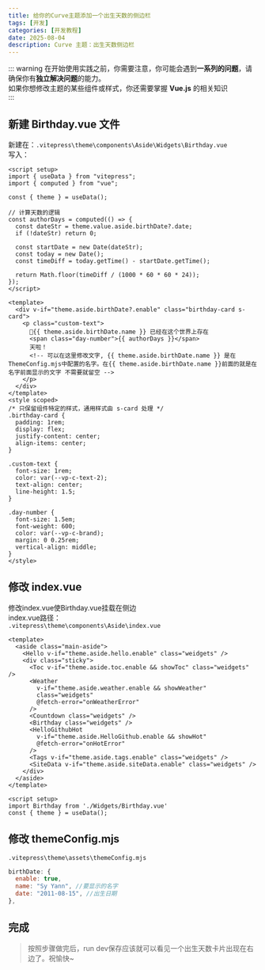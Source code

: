 ```yaml
---
title: 给你的Curve主题添加一个出生天数的侧边栏
tags: [开发]
categories: [开发教程]
date: 2025-08-04
description: Curve 主题：出生天数侧边栏
---
```


::: warning
在开始使用实践之前，你需要注意，你可能会遇到**一系列的问题**，请确保你有**独立解决问题**的能力。<br>
如果你想修改主题的某些组件或样式，你还需要掌握 **Vue.js** 的相关知识<br>
:::
## 新建 Birthday.vue 文件
新建在：`.vitepress\theme\components\Aside\Widgets\Birthday.vue`<br>
写入：
```vue
<script setup>
import { useData } from "vitepress";
import { computed } from "vue";

const { theme } = useData();

// 计算天数的逻辑
const authorDays = computed(() => {
  const dateStr = theme.value.aside.birthDate?.date;
  if (!dateStr) return 0;
  
  const startDate = new Date(dateStr);
  const today = new Date();
  const timeDiff = today.getTime() - startDate.getTime();
  
  return Math.floor(timeDiff / (1000 * 60 * 60 * 24));
});
</script>

<template>
  <div v-if="theme.aside.birthDate?.enable" class="birthday-card s-card">
    <p class="custom-text">
      🎉{{ theme.aside.birthDate.name }} 已经在这个世界上存在
      <span class="day-number">{{ authorDays }}</span>
      天啦！
      <!-- 可以在这里修改文字, {{ theme.aside.birthDate.name }} 是在ThemeConfig.mjs中配置的名字。在{{ theme.aside.birthDate.name }}前面的就是在名字前面显示的文字 不需要就留空 -->
    </p>
  </div>
</template>
<style scoped>
/* 只保留组件特定的样式，通用样式由 s-card 处理 */
.birthday-card {
  padding: 1rem;
  display: flex;
  justify-content: center;
  align-items: center;
}

.custom-text {
  font-size: 1rem;
  color: var(--vp-c-text-2);
  text-align: center;
  line-height: 1.5;
}

.day-number {
  font-size: 1.5em;
  font-weight: 600;
  color: var(--vp-c-brand);
  margin: 0 0.25rem;
  vertical-align: middle;
}
</style>

```

## 修改 index.vue
修改index.vue使Birthday.vue挂载在侧边<br>
index.vue路径：<br>
`.vitepress\theme\components\Aside\index.vue`

```vue{12}
<template>
  <aside class="main-aside">
    <Hello v-if="theme.aside.hello.enable" class="weidgets" />
    <div class="sticky">
      <Toc v-if="theme.aside.toc.enable && showToc" class="weidgets" />
      <Weather
        v-if="theme.aside.weather.enable && showWeather"
        class="weidgets"
        @fetch-error="onWeatherError"
      />
      <Countdown class="weidgets" />
      <Birthday class="weidgets" />
      <HelloGithubHot
        v-if="theme.aside.HelloGithub.enable && showHot"
        @fetch-error="onHotError"
      />
      <Tags v-if="theme.aside.tags.enable" class="weidgets" />
      <SiteData v-if="theme.aside.siteData.enable" class="weidgets" />
    </div>
  </aside>
</template>
```

```vue{2}
<script setup>
import Birthday from './Widgets/Birthday.vue'
const { theme } = useData(); 
```

## 修改 themeConfig.mjs
`.vitepress\theme\assets\themeConfig.mjs`
```js
birthDate: {
  enable: true,
  name: "Sy Yann", //要显示的名字
  date: "2011-08-15", //出生日期
},
```

## 完成
> 按照步骤做完后，run dev保存应该就可以看见一个出生天数卡片出现在右边了。祝愉快~
